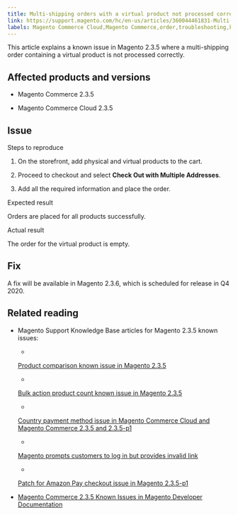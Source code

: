 ```yaml
---
title: Multi-shipping orders with a virtual product not processed correctly in Magento 2.3.5
link: https://support.magento.com/hc/en-us/articles/360044461831-Multi-shipping-orders-with-a-virtual-product-not-processed-correctly-in-Magento-2-3-5
labels: Magento Commerce Cloud,Magento Commerce,order,troubleshooting,known issues,product,multishipping,2.3.5,address
---
```


This article explains a known issue in Magento 2.3.5 where a multi-shipping order containing a virtual product is not processed correctly.

## Affected products and versions

* Magento Commerce 2.3.5

* Magento Commerce Cloud 2.3.5

## Issue

Steps to reproduce

1. On the storefront, add physical and virtual products to the cart.

1. Proceed to checkout and select **Check Out with Multiple Addresses**.

1. Add all the required information and place the order.

Expected result

Orders are placed for all products successfully.

Actual result

The order for the virtual product is empty.

## Fix

A fix will be available in Magento 2.3.6, which is scheduled for release in Q4 2020.

## Related reading

* Magento Support Knowledge Base articles for Magento 2.3.5 known issues:  

	
	* 
	[Product comparison known issue in Magento 2.3.5](https://support.magento.com/hc/en-us/articles/360043970452)
	
	
	
	
	* 
	[Bulk action product count known issue in Magento 2.3.5](https://support.magento.com/hc/en-us/articles/360044839691)
	
	
	
	
	* 
	[Country payment method issue in Magento Commerce Cloud and Magento Commerce 2.3.5 and 2.3.5-p1](https://support.magento.com/hc/en-us/articles/360043955991)
	
	
	
	
	* 
	[Magento prompts customers to log in but provides invalid link](https://support.magento.com/hc/en-us/articles/360043857372)
	
	
	
	
	* 
	[Patch for Amazon Pay checkout issue in Magento 2.3.5-p1](https://support.magento.com/hc/en-us/articles/360042646332)

* [Magento Commerce 2.3.5 Known Issues in Magento Developer Documentation](https://devdocs.magento.com/guides/v2.3/release-notes/release-notes-2-3-5-commerce.html#known-issues)

